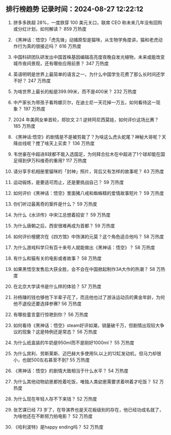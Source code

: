 
## 排行榜趋势 记录时间：2024-08-27 12:22:12
  
  1. 拼多多跌超 28%，一度跌穿 100 美元关口，联席 CEO 称未来几年没有回购或分红计划，如何解读？ 859 万热度
    
  2. 《黑神话：悟空》「虎先锋」动捕原型是猫咪，从生物学角度讲，猫和老虎动作行为真的很接近吗？ 616 万热度
    
  3. 中国科研团队研发出中国首株基因编辑高亮度夜晚自发光植物，未来或能改变城市夜间景观，还有哪些应用前景？ 347 万热度
    
  4. 英语明明是世界上最简单的语言之一，为什么中国学生花费了那么长时间还学不好？ 247 万热度
    
  5. 为啥世界上最长的船是399.99米，而不是400米？ 232 万热度
    
  6. 中产家长为带孩子看玲娜贝尔，在迪士尼一天花掉一万五，如何看待这一现象？ 197 万热度
    
  7. 2024 年美网女单首轮，郑钦文 2:1 逆转阿尼西莫娃，如何评价这场比赛？ 185 万热度
    
  8. 《黑神话:悟空》的剧情是不是被剪裁了？为啥这么虎头蛇尾？神秘大哥呢？天降丝线呢？搅了啥天上买卖？ 136 万热度
    
  9. 韦世豪在中超进8球都不能入选国足，为何拜合拉木在中超进了1个球却能在国足得到伊万科维奇的重用? 117 万热度
    
  10. 请分享手机相册里猫咪的「封神」照片，背后又有怎样的故事呢？ 63 万热度
    
  11. 运动锻炼，是要适可而止，还是要挑战自己？ 59 万热度
    
  12. 如何评价《黑神话：悟空》里面猪八戒和蜘蛛精的爱情故事短片？ 59 万热度
    
  13. 你们听过最离奇的案件是什么？ 59 万热度
    
  14. 为什么《水浒传》中宋江总想着招安？ 59 万热度
    
  15. 为什么唐朝之后，西安很难再成为首都？ 59 万热度
    
  16. 如何评价檀健次在《四方馆》中饰演的元莫？这个角色适合他吗？ 58 万热度
    
  17. 为什么游戏科学只有百十来号人就能做出《黑神话：悟空》？ 58 万热度
    
  18. 有什么和猫有关的电影或者故事？ 58 万热度
    
  19. 如果黑悟空发售后大获全胜，会不会在中国掀起制作3A大作的热潮？ 58 万热度
    
  20. 在北京大学读书是什么样的体验？ 57 万热度
    
  21. 孙杨赚的钱也够他下半辈子花了，而且他也过了游泳运动员的黄金年龄，为何他不退役还要选择参赛? 56 万热度
    
  22. 有哪些童言童行惊艳到你？ 56 万热度
    
  23. 如何看待《黑神话：悟空》steam好评如潮，销量破千万，但剧情出现较大争议的现象？这是特例还是常态？ 56 万热度
    
  24. 为什么纸盒装的牛奶是950ml而不是刚好1000ml？ 55 万热度
    
  25. 为什么宾利、劳斯莱斯、迈巴赫大多使用5L以上的12缸发动机，但马力却很小，也就500左右甚至不到? 55 万热度
    
  26. 《黑神话：悟空》的剧情大致相当于什么水平？ 54 万热度
    
  27. 为什么其他动物幼崽都抢着吃饭，唯独人类幼崽需要求着哄着才吃饭？ 52 万热度
    
  28. 为什么现在年轻人存不下来钱？ 52 万热度
    
  29. 张艺谋已经 73 岁了，在导演界也是天花板级别的存在，他已经功成名就了，为啥他还在不断努力拍电影？ 52 万热度
    
  30. 《哈利波特》是happy ending吗？ 52 万热度
    